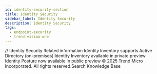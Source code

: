 ```yaml
---
id: identity-security-section
title: Identity Security
sidebar_label: Identity Security
description: Identity Security
tags:
  - endpoint-security
  - trend-vision-one
---
```


/*<![CDATA[*/ $('#title').html($('meta[name=map-description]').attr('content')); /*]]>*/ Identity Security Related information Identity Inventory supports Active Directory (on-premises) Identity Inventory available in private preview Identity Posture now available in public preview © 2025 Trend Micro Incorporated. All rights reserved.Search Knowledge Base